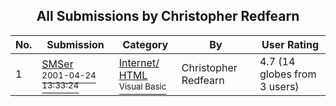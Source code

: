 ﻿<div align="center">

## All Submissions by Christopher Redfearn

</div>

No.  | Submission | Category | By   | User Rating
---- | ---------- | -------- | ---- | -----------
1 | [SMSer<br /><sup>2001-04-24 13:33:24</sup>](https://github.com/Planet-Source-Code/christopher-redfearn-smser__1-22653) | [Internet/ HTML<br /><sup>Visual Basic</sup>](../ByCategory/internet-html__1-34.md) | Christopher Redfearn | 4.7 (14 globes from 3 users)
